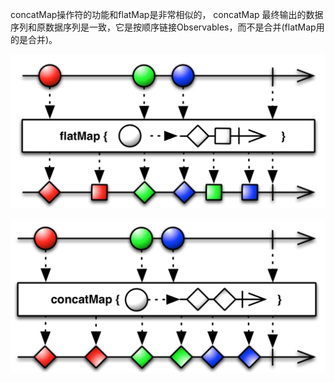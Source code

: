 concatMap操作符的功能和flatMap是非常相似的，
concatMap 最终输出的数据序列和原数据序列是一致，它是按顺序链接Observables，而不是合并(flatMap用的是合并)。


![](./flatMap.png)

![](./concatMap.png)